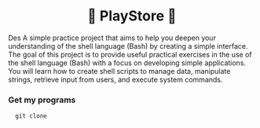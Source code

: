 <h1 align="center">🛒 PlayStore 🛒</h1>

Des A simple practice project that aims to help you deepen your understanding of the shell language (Bash) by creating a simple interface. The goal of this project is to provide useful practical exercises in the use of the shell language (Bash) with a focus on developing simple applications. You will learn how to create shell scripts to manage data, manipulate strings, retrieve input from users, and execute system commands.

### Get my programs
      git clone
